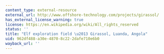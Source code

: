 ```yaml
---
content_type: external-resource
external_url: http://www.offshore-technology.com/projects/girassol/
has_external_license_warning: true
license: https://en.wikipedia.org/wiki/All_rights_reserved
status: ''
title: "Elf exploration field \u2013 Girassol, Luanda, Angola"
uid: 962df488-a30e-4870-8c22-2dafe710e6b0
wayback_url: ''
---
```

